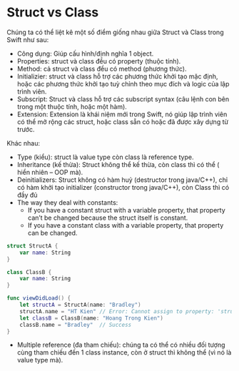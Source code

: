 # Struct vs Class

Chúng ta có thể liệt kê một số điểm giống nhau giữa Struct và Class trong Swift như sau:

* Công dụng: Giúp cấu hình/định nghĩa 1 object.
* Properties: struct và class đều có property (thuộc tính).
* Method: cả struct và class đều có method (phương thức).
* Initializier: struct và class hỗ trợ các phương thức khởi tạo mặc định, hoặc các phương thức khởi tạo tuỳ chỉnh theo mục đích và logic của lập trình viên.
* Subscript: Struct và class hỗ trợ các subscript syntax (câu lệnh con bên trong một thuộc tính, hoặc một hàm).
* Extension: Extension là khái niệm mới trong Swift, nó giúp lập trình viên có thể mở rộng các struct, hoặc class sẵn có hoặc đã được xây dựng từ trước.

Khác nhau:

* Type (kiểu): struct là value type còn class là reference type.
* Inheritance (kế thừa): Struct không thể kế thừa, còn class thì có thể ( hiển nhiên – OOP mà).
* Deinitializers: Struct không có hàm huỷ (destructor trong java/C++), chỉ có hàm khởi tạo initializer (constructor trong java/C++), còn Class thì có đầy đủ
* The way they deal with constants:
  * If you have a constant struct with a variable property, that property can’t be changed because the struct itself is constant.
  * If you have a constant class with a variable property, that property can be changed.

```swift
struct StructA {
    var name: String
}

class ClassB {
    var name: String
}

func viewDidLoad() {
    let structA = StructA(name: "Bradley")
    structA.name = "HT Kien" // Error: Cannot assign to property: 'structA' is a 'let' constant
    let classB = ClassB(name: "Hoang Trong Kien")
    classB.name = "Bradley"  // Success
}
```

* Multiple reference (đa tham chiếu): chúng ta có thể có nhiều đối tượng cùng tham chiếu đến 1 class instance, còn ở struct thì không thể (vì nó là value type mà).
